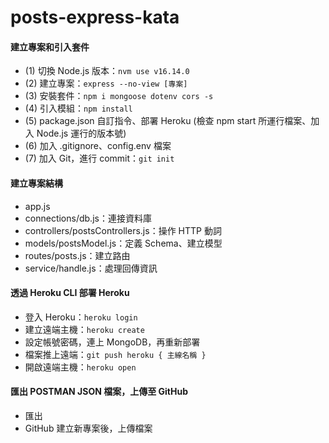 # posts-express-kata

#### 建立專案和引入套件
- (1) 切換 Node.js 版本：``` nvm use v16.14.0 ```
- (2) 建立專案：``` express --no-view [專案] ```
- (3) 安裝套件：```npm i mongoose dotenv cors -s ```
- (4) 引入模組：``` npm install ```
- (5) package.json 自訂指令、部署 Heroku (檢查 npm start 所運行檔案、加入 Node.js 運行的版本號)
- (6) 加入 .gitignore、config.env 檔案
- (7) 加入 Git，進行 commit：``` git init ```

#### 建立專案結構
- app.js
- connections/db.js：連接資料庫
- controllers/postsControllers.js：操作 HTTP 動詞
- models/postsModel.js：定義 Schema、建立模型
- routes/posts.js：建立路由
- service/handle.js：處理回傳資訊

#### 透過 Heroku CLI 部署 Heroku
- 登入 Heroku：``` heroku login ```
- 建立遠端主機：``` heroku create ```
- 設定帳號密碼，連上 MongoDB，再重新部署
- 檔案推上遠端：``` git push heroku { 主線名稱 } ```
- 開啟遠端主機：``` heroku open ```

#### 匯出 POSTMAN JSON 檔案，上傳至 GitHub
- 匯出
- GitHub 建立新專案後，上傳檔案
